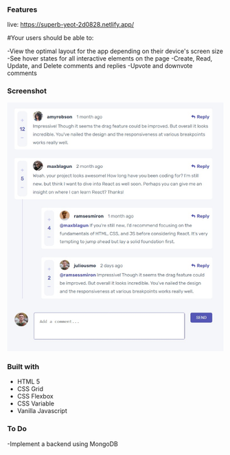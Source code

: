 ### Features
live: https://superb-yeot-2d0828.netlify.app/


#Your users should be able to:

-View the optimal layout for the app depending on their device's screen size
-See hover states for all interactive elements on the page
-Create, Read, Update, and Delete comments and replies
-Upvote and downvote comments

### Screenshot

![ss](https://github.com/zulfikar321/interactive-comment-section/blob/main/Web%20capture_27-2-2022_225930_127.0.0.1.jpeg?raw=true)

### Built with

- HTML 5
- CSS Grid
- CSS Flexbox
- CSS Variable
- Vanilla Javascript

### To Do

-Implement a backend using MongoDB
